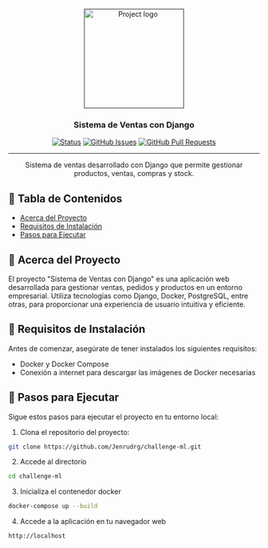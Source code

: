 <p align="center">
  <a href="" rel="noopener">
    <img width=200px height=200px src="https://i.imgur.com/6wj0hh6.jpg" alt="Project logo"></a>
</p>

<h3 align="center">Sistema de Ventas con Django</h3>

<div align="center">

[![Status](https://img.shields.io/badge/status-active-success.svg)]()
[![GitHub Issues](https://img.shields.io/github/issues/Jenrudrg/challenge-ml.svg)](https://github.com/Jenrudrg/challenge-ml/issues)
[![GitHub Pull Requests](https://img.shields.io/github/issues-pr/Jenrudrg/challenge-ml.svg)](https://github.com/Jenrudrg/challenge-ml/pulls)

</div>

---

<p align="center"> Sistema de ventas desarrollado con Django que permite gestionar productos, ventas, compras y stock.
    <br> 
</p>

## 📝 Tabla de Contenidos

- [Acerca del Proyecto](#acerca-del-proyecto)
- [Requisitos de Instalación](#requisitos-de-instalación)
- [Pasos para Ejecutar](#pasos-para-ejecutar)

## 🧐 Acerca del Proyecto <a name = "acerca-del-proyecto"></a>

El proyecto "Sistema de Ventas con Django" es una aplicación web desarrollada para gestionar ventas, pedidos y productos en un entorno empresarial. Utiliza tecnologías como Django, Docker, PostgreSQL, entre otras, para proporcionar una experiencia de usuario intuitiva y eficiente.

## 🏁 Requisitos de Instalación <a name = "requisitos-de-instalación"></a>

Antes de comenzar, asegúrate de tener instalados los siguientes requisitos:

- Docker y Docker Compose
- Conexión a internet para descargar las imágenes de Docker necesarias

## 🚀 Pasos para Ejecutar <a name = "pasos-para-ejecutar"></a>

Sigue estos pasos para ejecutar el proyecto en tu entorno local:

1. Clona el repositorio del proyecto:

  ```bash
  git clone https://github.com/Jenrudrg/challenge-ml.git
  
  ```

2. Accede al directorio

  ``` bash
  cd challenge-ml

  ```

3. Inicializa el contenedor docker

  ``` bash
  docker-compose up --build

  ```

4. Accede a la aplicación en tu navegador web

  ```bash
  http://localhost

  ```
  



